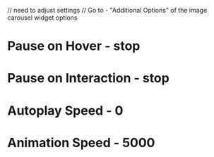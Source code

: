 // need to adjust settings
// Go to - "Additional Options" of the image carousel widget options
# Pause on Hover - stop
# Pause on Interaction - stop
# Autoplay Speed - 0
# Animation Speed - 5000
